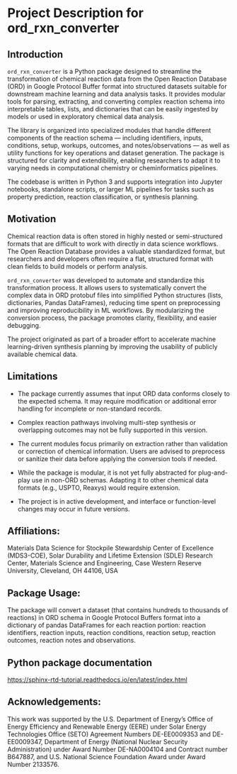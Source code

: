 # Project Description for ord_rxn_converter

## Introduction

`ord_rxn_converter` is a Python package designed to streamline the transformation of chemical reaction data from the Open Reaction Database (ORD) in Google Protocol Buffer format into structured datasets suitable for downstream machine learning and data analysis tasks. It provides modular tools for parsing, extracting, and converting complex reaction schema into interpretable tables, lists, and dictionaries that can be easily ingested by models or used in exploratory chemical data analysis.

The library is organized into specialized modules that handle different components of the reaction schema — including identifiers, inputs, conditions, setup, workups, outcomes, and notes/observations — as well as utility functions for key operations and dataset generation. The package is structured for clarity and extendibility, enabling researchers to adapt it to varying needs in computational chemistry or cheminformatics pipelines.

The codebase is written in Python 3 and supports integration into Jupyter notebooks, standalone scripts, or larger ML pipelines for tasks such as property prediction, reaction classification, or synthesis planning.

## Motivation

Chemical reaction data is often stored in highly nested or semi-structured formats that are difficult to work with directly in data science workflows. The Open Reaction Database provides a valuable standardized format, but researchers and developers often require a flat, structured format with clean fields to build models or perform analysis.

`ord_rxn_converter` was developed to automate and standardize this transformation process. It allows users to systematically convert the complex data in ORD protobuf files into simplified Python structures (lists, dictionaries, Pandas DataFrames), reducing time spent on preprocessing and improving reproducibility in ML workflows. By modularizing the conversion process, the package promotes clarity, flexibility, and easier debugging.

The project originated as part of a broader effort to accelerate machine learning-driven synthesis planning by improving the usability of publicly available chemical data.

## Limitations

- The package currently assumes that input ORD data conforms closely to the expected schema. It may require modification or additional error handling for incomplete or non-standard records.

- Complex reaction pathways involving multi-step synthesis or overlapping outcomes may not be fully supported in this version.

- The current modules focus primarily on extraction rather than validation or correction of chemical information. Users are advised to preprocess or sanitize their data before applying the conversion tools if needed.

- While the package is modular, it is not yet fully abstracted for plug-and-play use in non-ORD schemas. Adapting it to other chemical data formats (e.g., USPTO, Reaxys) would require extension.

- The project is in active development, and interface or function-level changes may occur in future versions.

## Affiliations: 
Materials Data Science for Stockpile Stewardship Center of Excellence (MDS3-COE),
Solar Durability and Lifetime Extension (SDLE) Research Center, 
Materials Science and Engineering,
Case Western Reserve University,
Cleveland, OH 44106, USA

## Package Usage: 
The package will convert a dataset (that contains hundreds to thousands of reactions) in ORD schema in Google Protocol Buffers format into a dictionary of pandas DataFrames for each reaction portion: reaction identifiers, reaction inputs, reaction conditions, reaction setup, reaction outcomes, reaction notes and observations. 

## Python package documentation
https://sphinx-rtd-tutorial.readthedocs.io/en/latest/index.html

## Acknowledgements: 

This work was supported by the U.S. Department of Energy’s Office of Energy Efficiency and Renewable Energy (EERE) under Solar Energy Technologies Office (SETO) Agreement Numbers DE-EE0009353 and DE-EE0009347, Department of Energy (National Nuclear Security Administration) under Award Number DE-NA0004104 and Contract number B647887, and U.S. National Science Foundation Award under Award Number 2133576.